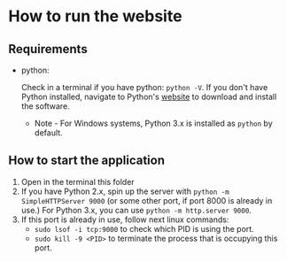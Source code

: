 # How to run the website

## Requirements

- python:

    Check in a terminal if you have python: `python -V`.
    If you don't have Python installed, navigate to Python's [website](https://www.python.org/) to download and install the software.

   * Note -  For Windows systems, Python 3.x is installed as `python` by default.

## How to start the application

1. Open in the terminal this folder
2. If you have Python 2.x, spin up the server with `python -m SimpleHTTPServer 9000` (or some other port, if port 8000 is already in use.) For Python 3.x, you can use `python -m http.server 9000`.
3. If this port is already in use, follow next linux commands:
    - `sudo lsof -i tcp:9000`  to check which PID is using the port.
    - `sudo kill -9 <PID>`  to terminate the process that is occupying this port.